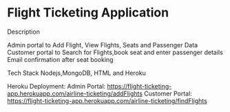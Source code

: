 # Flight Ticketing Application 

Description 

Admin portal to Add Flight, View Flights, Seats and Passenger Data
Customer portal to Search for Flights,book seat and enter passenger details
Email confirmation after seat booking

Tech Stack
Nodejs,MongoDB, HTML and Heroku

Heroku Deployment:
Admin Portal: https://flight-ticketing-app.herokuapp.com/airline-ticketing/addFlights
Customer Portal: https://flight-ticketing-app.herokuapp.com/airline-ticketing/findFlights


